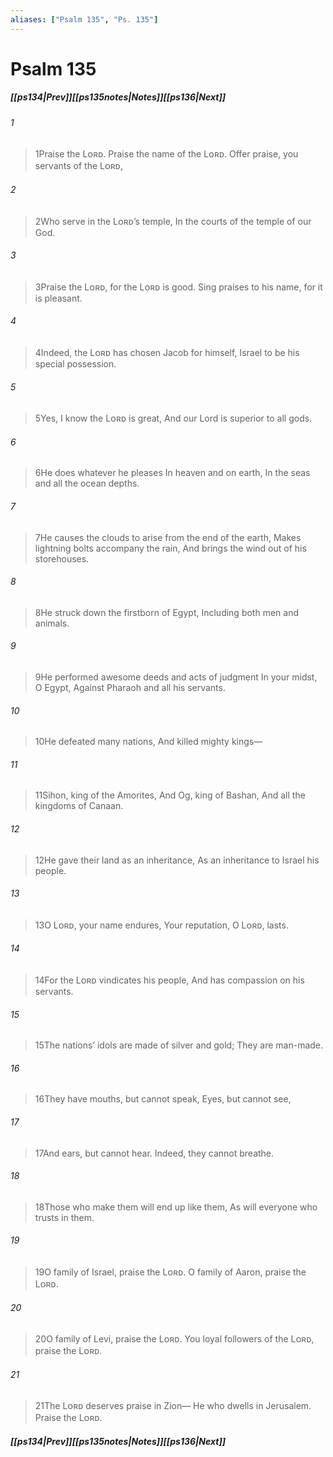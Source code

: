 ```yaml
---
aliases: ["Psalm 135", "Ps. 135"]
---
```

# Psalm 135
##### <span class=arrow-left></span>[[ps134|Prev]]<span class=navigation-separator></span>[[ps135notes|Notes]]<span class=navigation-separator></span>[[ps136|Next]]<span class=arrow-right></span>
###### 1
><span class=verse-first-poetry>1</span>Praise the Lᴏʀᴅ.
>Praise the name of the Lᴏʀᴅ.
>Offer praise, you servants of the Lᴏʀᴅ,
###### 2
><span class=verse-body-poetry>2</span>Who serve in the Lᴏʀᴅ’s temple,
>In the courts of the temple of our God.
###### 3
><span class=verse-body-poetry>3</span>Praise the Lᴏʀᴅ, for the Lᴏʀᴅ is good.
>Sing praises to his name, for it is pleasant.
###### 4
><span class=verse-body-poetry>4</span>Indeed, the Lᴏʀᴅ has chosen Jacob for himself,
>Israel to be his special possession.
<div class=paragraph-break></div>

###### 5
><span class=verse-first-poetry>5</span>Yes, I know the Lᴏʀᴅ is great,
>And our Lord is superior to all gods.
###### 6
><span class=verse-body-poetry>6</span>He does whatever he pleases
>In heaven and on earth,
>In the seas and all the ocean depths.
###### 7
><span class=verse-body-poetry>7</span>He causes the clouds to arise from the end of the earth,
>Makes lightning bolts accompany the rain,
>And brings the wind out of his storehouses.
<div class=paragraph-break></div>

###### 8
><span class=verse-first-poetry>8</span>He struck down the firstborn of Egypt,
>Including both men and animals.
###### 9
><span class=verse-body-poetry>9</span>He performed awesome deeds and acts of judgment
>In your midst, O Egypt,
>Against Pharaoh and all his servants.
###### 10
><span class=verse-body-poetry>10</span>He defeated many nations,
>And killed mighty kings—
###### 11
><span class=verse-body-poetry>11</span>Sihon, king of the Amorites,
>And Og, king of Bashan,
>And all the kingdoms of Canaan.
###### 12
><span class=verse-body-poetry>12</span>He gave their land as an inheritance,
>As an inheritance to Israel his people.
###### 13
><span class=verse-body-poetry>13</span>O Lᴏʀᴅ, your name endures,
>Your reputation, O Lᴏʀᴅ, lasts.
###### 14
><span class=verse-body-poetry>14</span>For the Lᴏʀᴅ vindicates his people,
>And has compassion on his servants.
###### 15
><span class=verse-body-poetry>15</span>The nations’ idols are made of silver and gold;
>They are man-made.
###### 16
><span class=verse-body-poetry>16</span>They have mouths, but cannot speak,
>Eyes, but cannot see,
###### 17
><span class=verse-body-poetry>17</span>And ears, but cannot hear.
>Indeed, they cannot breathe.
###### 18
><span class=verse-body-poetry>18</span>Those who make them will end up like them,
>As will everyone who trusts in them.
<div class=paragraph-break></div>

###### 19
><span class=verse-first-poetry>19</span>O family of Israel, praise the Lᴏʀᴅ.
>O family of Aaron, praise the Lᴏʀᴅ.
###### 20
><span class=verse-body-poetry>20</span>O family of Levi, praise the Lᴏʀᴅ.
>You loyal followers of the Lᴏʀᴅ, praise the Lᴏʀᴅ.
###### 21
><span class=verse-body-poetry>21</span>The Lᴏʀᴅ deserves praise in Zion—
>He who dwells in Jerusalem.
>Praise the Lᴏʀᴅ.
##### <span class=arrow-left></span>[[ps134|Prev]]<span class=navigation-separator></span>[[ps135notes|Notes]]<span class=navigation-separator></span>[[ps136|Next]]<span class=arrow-right></span>